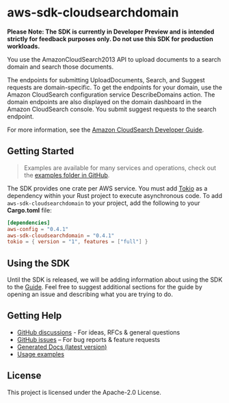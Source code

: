 # aws-sdk-cloudsearchdomain

**Please Note: The SDK is currently in Developer Preview and is intended strictly for
feedback purposes only. Do not use this SDK for production workloads.**

You use the AmazonCloudSearch2013 API to upload documents to a search domain and search those documents.

The endpoints for submitting UploadDocuments, Search, and Suggest requests are domain-specific. To get the endpoints for your domain, use the Amazon CloudSearch configuration service DescribeDomains action. The domain endpoints are also displayed on the domain dashboard in the Amazon CloudSearch console. You submit suggest requests to the search endpoint.

For more information, see the [Amazon CloudSearch Developer Guide](http://docs.aws.amazon.com/cloudsearch/latest/developerguide).

## Getting Started

> Examples are available for many services and operations, check out the
> [examples folder in GitHub](https://github.com/awslabs/aws-sdk-rust/tree/main/examples).

The SDK provides one crate per AWS service. You must add [Tokio](https://crates.io/crates/tokio)
as a dependency within your Rust project to execute asynchronous code. To add `aws-sdk-cloudsearchdomain` to
your project, add the following to your **Cargo.toml** file:

```toml
[dependencies]
aws-config = "0.4.1"
aws-sdk-cloudsearchdomain = "0.4.1"
tokio = { version = "1", features = ["full"] }
```

## Using the SDK

Until the SDK is released, we will be adding information about using the SDK to the
[Guide](https://github.com/awslabs/aws-sdk-rust/blob/main/Guide.md). Feel free to suggest
additional sections for the guide by opening an issue and describing what you are trying to do.

## Getting Help

* [GitHub discussions](https://github.com/awslabs/aws-sdk-rust/discussions) - For ideas, RFCs & general questions
* [GitHub issues](https://github.com/awslabs/aws-sdk-rust/issues/new/choose) – For bug reports & feature requests
* [Generated Docs (latest version)](https://awslabs.github.io/aws-sdk-rust/)
* [Usage examples](https://github.com/awslabs/aws-sdk-rust/tree/main/examples)

## License

This project is licensed under the Apache-2.0 License.

